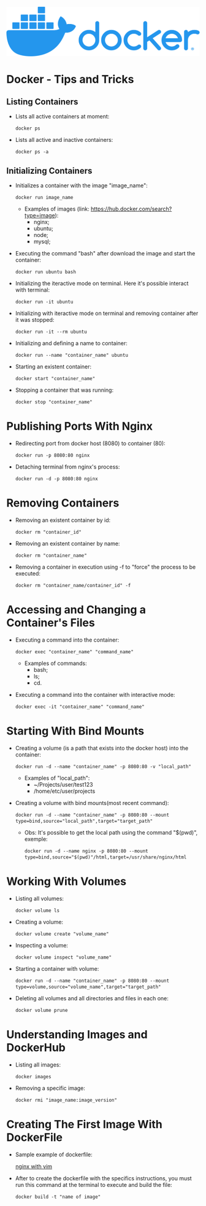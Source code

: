 <p align="center">
  <img src="./img/docker-logo.png"/>
</p>

# Docker - Tips and Tricks

## Listing Containers

* Lists all active containers at moment:
    
    ```
    docker ps
    ```

* Lists all active and inactive containers:
    
    ```
    docker ps -a
    ```


## Initializing Containers

* Initializes a container with the image "image_name":
    
    ```
    docker run image_name
    ```

    * Examples of images (link: https://hub.docker.com/search?type=image):
        * nginx;
        * ubuntu;
        * node;
        * mysql;


* Executing the command "bash" after download the image and start the container:

    ```
    docker run ubuntu bash
    ```


* Initializing the iteractive mode on terminal. Here it's possible interact with terminal:

    ```
    docker run -it ubuntu
    ```

* Initializing with iteractive mode on terminal and removing container after it was stopped:

    ```
    docker run -it --rm ubuntu
    ```

* Initializing and defining a name to container:

    ```
    docker run --name "container_name" ubuntu
    ```

* Starting an existent container:

    ```
    docker start "container_name"
    ```

* Stopping a container that was running:

    ```
    docker stop "container_name"
    ```

# Publishing Ports With Nginx

* Redirecting port from docker host (8080) to container (80):

    ```
    docker run -p 8080:80 nginx
    ```

* Detaching terminal from nginx's process:

    ```
    docker run -d -p 8080:80 nginx
    ```

# Removing Containers

* Removing an existent container by id:

    ```
    docker rm "container_id"
    ```
* Removing an existent container by name:

    ```
    docker rm "container_name"
    ```

* Removing a container in execution using -f to "force" the process to be executed:

    ```
    docker rm "container_name/container_id" -f
    ```

# Accessing and Changing a Container's Files

* Executing a command into the container:

    ```
    docker exec "container_name" "command_name"
    ```

    * Examples of commands:
        * bash;
        * ls;
        * cd.

* Executing a command into the container with interactive mode:

    ```
    docker exec -it "container_name" "command_name"
    ```

# Starting With Bind Mounts

* Creating a volume (is a path that exists into the docker host) into the container:

    ```
    docker run -d --name "container_name" -p 8080:80 -v "local_path"
    ```

    * Examples of "local_path":
        * ~/Projects/user/test123
        * /home/etc/user/projects


* Creating a volume with bind mounts(most recent command):

    ```
    docker run -d --name "container_name" -p 8080:80 --mount type=bind,source="local_path",target="target_path"
    ```
    * Obs: It's possible to get the local path using the command "$(pwd)", exemple:
    
        ```
        docker run -d --name nginx -p 8080:80 --mount type=bind,source="$(pwd)"/html,target=/usr/share/nginx/html
        ```

# Working With Volumes

* Listing all volumes:

    ```
    docker volume ls
    ```

* Creating a volume:

    ```
    docker volume create "volume_name"
    ```

* Inspecting a volume: 

    ```
    docker volume inspect "volume_name"
    ```

* Starting a container with volume:

    ```
    docker run -d --name "container_name" -p 8080:80 --mount type=volume,source="volume_name",target="target_path"
    ```

* Deleting all volumes and all directories and files in each one:

    ```
    docker volume prune
    ```
    
# Understanding Images and DockerHub

* Listing all images:

    ```
    docker images
    ```

* Removing a specific image:

    ```
    docker rmi "image_name:image_version"
    ```

# Creating The First Image With DockerFile

* Sample example of dockerfile:

    [nginx with vim](./dockerfile/Dockerfile)

* After to create the dockerfile with the specifics instructions, you must run this command at the terminal to execute and build the file:

    ```
    docker build -t "name of image"
    ```